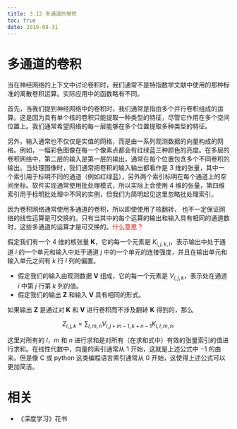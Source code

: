 ```yaml
---
title: 3.12 多通道的卷积
toc: true
date: 2019-08-31
---
```


# 多通道的卷积


当在神经网络的上下文中讨论卷积时，我们通常不是特指数学文献中使用的那种标准的离散卷积运算。实际应用中的函数略有不同。



首先，当我们提到神经网络中的卷积时，我们通常是指由多个并行卷积组成的运算。这是因为具有单个核的卷积只能提取一种类型的特征，尽管它作用在多个空间位置上。我们通常希望网络的每一层能够在多个位置提取多种类型的特征。

另外，输入通常也不仅仅是实值的网格，而是由一系列观测数据的向量构成的网格。例如，一幅彩色图像在每一个像素点都会有红绿蓝三种颜色的亮度。在多层的卷积网络中，第二层的输入是第一层的输出，通常在每个位置包含多个不同卷积的输出。当处理图像时，我们通常把卷积的输入输出都看作是 3 维的张量，其中一个索引用于标明不同的通道（例如红绿蓝），另外两个索引标明在每个通道上的空间坐标。软件实现通常使用批处理模式，所以实际上会使用 4 维的张量，第四维索引用于标明批处理中不同的实例，但我们为简明起见这里忽略批处理索引。

因为卷积网络通常使用多通道的卷积，所以即使使用了核翻转， 也不一定保证网络的线性运算是可交换的。只有当其中的每个运算的输出和输入具有相同的通道数时，这些多通道的运算才是可交换的。<span style="color:red;">什么意思？</span>

假定我们有一个 4 维的核张量 $\boldsymbol K$，它的每一个元素是 $K_{i,j,k,l}$，表示输出中处于通道 $i$ 的一个单元和输入中处于通道 $j$ 中的一个单元的连接强度，并且在输出单元和输入单元之间有 $k$ 行 $l$ 列的偏置。

- 假定我们的输入由观测数据 $\boldsymbol V$ 组成，它的每一个元素是 $V_{i,j,k}$，表示处在通道 $i$ 中第 $j$ 行第 $k$ 列的值。
- 假定我们的输出 $\boldsymbol Z$ 和输入 $\boldsymbol V$ 具有相同的形式。

如果输出 $\boldsymbol Z$ 是通过对 $\boldsymbol K$ 和 $\boldsymbol V$ 进行卷积而不涉及翻转 $\boldsymbol K$ 得到的，那么

$$
Z_{i,j,k} = \sum_{l,m,n} V_{l, j+m-1, k+n-1} K_{i,l,m,n},
$$

这里对所有的 $l$，$m$ 和 $n$ 进行求和是对所有（在求和式中）有效的张量索引的值进行求和。在线性代数中，向量的索引通常从 1 开始，这就是上述公式中 $-1$ 的由来。但是像 C 或 python 这类编程语言索引通常从 0 开始，这使得上述公式可以更加简洁。







# 相关

- 《深度学习》花书

